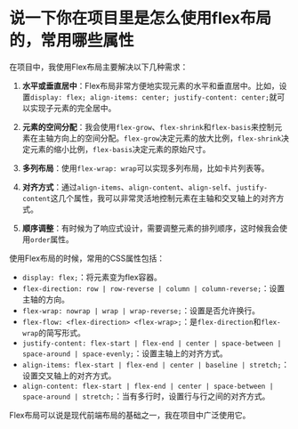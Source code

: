 # 说一下你在项目里是怎么使用flex布局的，常用哪些属性

在项目中，我使用Flex布局主要解决以下几种需求：

1. **水平或垂直居中**：Flex布局非常方便地实现元素的水平和垂直居中。比如，设置`display: flex; align-items: center; justify-content: center;`就可以实现子元素的完全居中。

2. **元素的空间分配**：我会使用`flex-grow`、`flex-shrink`和`flex-basis`来控制元素在主轴方向上的空间分配。`flex-grow`决定元素的放大比例，`flex-shrink`决定元素的缩小比例，`flex-basis`决定元素的原始尺寸。

3. **多列布局**：使用`flex-wrap: wrap`可以实现多列布局，比如卡片列表等。

4. **对齐方式**：通过`align-items`、`align-content`、`align-self`、`justify-content`这几个属性，我可以非常灵活地控制元素在主轴和交叉轴上的对齐方式。

5. **顺序调整**：有时候为了响应式设计，需要调整元素的排列顺序，这时候我会使用`order`属性。

使用Flex布局的时候，常用的CSS属性包括：

- `display: flex;`：将元素变为flex容器。
- `flex-direction: row | row-reverse | column | column-reverse;`：设置主轴的方向。
- `flex-wrap: nowrap | wrap | wrap-reverse;`：设置是否允许换行。
- `flex-flow: <flex-direction> <flex-wrap>;`：是`flex-direction`和`flex-wrap`的简写形式。
- `justify-content: flex-start | flex-end | center | space-between | space-around | space-evenly;`：设置主轴上的对齐方式。
- `align-items: flex-start | flex-end | center | baseline | stretch;`：设置交叉轴上的对齐方式。
- `align-content: flex-start | flex-end | center | space-between | space-around | stretch;`：当有多行时，设置行与行之间的对齐方式。

Flex布局可以说是现代前端布局的基础之一，我在项目中广泛使用它。